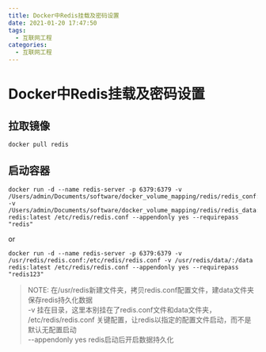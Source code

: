 ```yaml
---
title: Docker中Redis挂载及密码设置
date: 2021-01-20 17:47:50
tags:
  - 互联网工程
categories:
  - 互联网工程
---
```


# Docker中Redis挂载及密码设置

## 拉取镜像
```
docker pull redis
```
## 启动容器
```
docker run -d --name redis-server -p 6379:6379 -v /Users/admin/Documents/software/docker_volume_mapping/redis/redis_conf:/etc/redis/redis.conf -v /Users/admin/Documents/software/docker_volume_mapping/redis/redis_data:/data redis:latest /etc/redis/redis.conf --appendonly yes --requirepass "redis"
```
or
```
docker run -d --name redis-server -p 6379:6379 -v /usr/redis/redis.conf:/etc/redis/redis.conf -v /usr/redis/data/:/data redis:latest /etc/redis/redis.conf --appendonly yes --requirepass "redis123"
```
> NOTE:
> 在/usr/redis新建文件夹，拷贝redis.conf配置文件，建data文件夹保存redis持久化数据      
> -v 挂在目录，这里本别挂在了redis.conf文件和data文件夹，     
> /etc/redis/redis.conf 关键配置，让redis以指定的配置文件启动，而不是默认无配置启动    
> --appendonly yes redis启动后开启数据持久化

